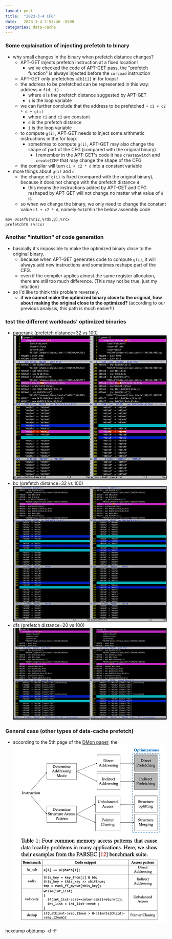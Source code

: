 ```yaml
---
layout: post
title:  "2023-3-4 CFG"
date:   2023-3-4 7:53:46 -0500
categories: data-cache 
---
```

### Some explaination of injecting prefetch to binary
- why small changes in the binary when prefetch distance changes?
	+ APT-GET injects prefetch instruction at a fixed location!
		* we've checked the code of APT-GET pass, the "prefetch function" is always injected before the `curLoad` instruction
	+ APT-GET only prefetches `a[b[i]]` in for loops!
	+ the address to be prefetched can be represented in this way: address = `f(d, i)` 
		* where `d` is the prefetch distance suggested by APT-GET
		* `i` is the loop variable
	+ we can further conclude that the address to be prefetched = `c1 + c2 * d + g(i)`
		* where `c1` and `c2` are constant
		* `d` is the prefetch distance
		* `i` is the loop variable
	+ to compute `g(i)`, APT-GET needs to inject some arithmetic instructions in the for loop.
		* sometimes to compute `g(i)`, APT-GET may also change the shape of part of the CFG (compared with the original binary) 
			- I remember in the APT-GET's code it has `createSwitch` and `createICMP` that may change the shape of the CFG
	+ the compiler will turn `c1 + c2 * d` into a constant variable
- more things about `g(i)` and `d`
	+ the change of `g(i)` is fixed (compared with the original binary), because it does not change with the prefetch distance `d`
		* this means the instructions added by APT-GET and CFG reshaped by APT-GET will not change no matter what value of `d` is
	+ so when we change the binary, we only need to change the constant value `c1 + c2 * d`, namely `0x14f0`in the below assembly code 
```
mov 0x14f0(%r12,%rdx,8),%rcx
prefetchT0 (%rcx)
```

### Another "intuition" of code generation
- basically it's impossible to make the optimized binary close to the original binary.
	+ because when APT-GET generates code to compute `g(i)`, it will always add new instructions and sometimes reshape part of the CFG.
	+ even if the compiler applies almost the same register allocation, there are still too much difference. (This may not be true, just my intuition)
- so I'd like to think this problem reversely.
	+ <strong>if we cannot make the optimized binary close to the original, how about making the original close to the optimized? </strong> (according to our previous analysis, this path is much easier!!)

### test the different workloads' optimized binaries
- pagerank (prefetch distance=32 vs 100) 
![datacache1](/assets/2023-03-04/pr.png)
- bc (prefetch distance=32 vs 100) 
![datacache2](/assets/2023-03-04/bc.png)
- dfs (prefetch distance=20 vs 100)
![datacache3](/assets/2023-03-04/dfs.png)

### General case (other types of data-cache prefetch)
- according to the 5th page of the [DMon paper](https://web.eecs.umich.edu/~takh/papers/khan-dmon-osdi-2021.pdf), the 
![s1](/assets/2023-03-04/s1.png)
![s2](/assets/2023-03-04/s2.png)

hexdump 
objdump -d -F